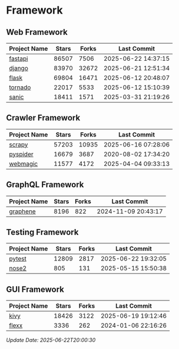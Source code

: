 # Framework

## Web Framework
| Project Name | Stars | Forks | Last Commit |
| ------------ | ----- | ----- | ----------- |
| [fastapi](https://github.com/fastapi/fastapi) | 86507 | 7506 | 2025-06-22 14:37:15 |
| [django](https://github.com/django/django) | 83970 | 32672 | 2025-06-21 12:51:34 |
| [flask](https://github.com/pallets/flask) | 69804 | 16471 | 2025-06-12 20:48:07 |
| [tornado](https://github.com/tornadoweb/tornado) | 22017 | 5533 | 2025-06-12 15:10:39 |
| [sanic](https://github.com/sanic-org/sanic) | 18411 | 1571 | 2025-03-31 21:19:26 |

## Crawler Framework
| Project Name | Stars | Forks | Last Commit |
| ------------ | ----- | ----- | ----------- |
| [scrapy](https://github.com/scrapy/scrapy) | 57203 | 10935 | 2025-06-16 07:28:06 |
| [pyspider](https://github.com/binux/pyspider) | 16679 | 3687 | 2020-08-02 17:34:20 |
| [webmagic](https://github.com/code4craft/webmagic) | 11577 | 4172 | 2025-04-04 09:33:13 |

## GraphQL Framework
| Project Name | Stars | Forks | Last Commit |
| ------------ | ----- | ----- | ----------- |
| [graphene](https://github.com/graphql-python/graphene) | 8196 | 822 | 2024-11-09 20:43:17 |

## Testing Framework
| Project Name | Stars | Forks | Last Commit |
| ------------ | ----- | ----- | ----------- |
| [pytest](https://github.com/pytest-dev/pytest) | 12809 | 2817 | 2025-06-22 19:32:05 |
| [nose2](https://github.com/nose-devs/nose2) | 805 | 131 | 2025-05-15 15:50:38 |

## GUI Framework
| Project Name | Stars | Forks | Last Commit |
| ------------ | ----- | ----- | ----------- |
| [kivy](https://github.com/kivy/kivy) | 18426 | 3122 | 2025-06-19 19:12:46 |
| [flexx](https://github.com/flexxui/flexx) | 3336 | 262 | 2024-01-06 22:16:26 |

*Update Date: 2025-06-22T20:00:30*